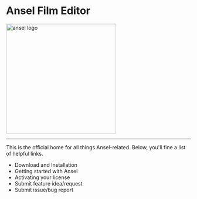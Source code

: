 # Ansel Film Editor

<img alt="ansel logo" align="center" height="300px" src="https://user-images.githubusercontent.com/4674164/200447911-50f5792b-3ee3-426d-808a-507666db9349.svg" />

***

This is the official home for all things Ansel-related. Below, you'll fine a list of helpful links.

* Download and Installation
* Getting started with Ansel
* Activating your license
* Submit feature idea/request
* Submit issue/bug report